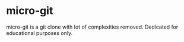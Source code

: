 # micro-git
micro-git is a git clone with lot of complexities removed. Dedicated for educational purposes only.
